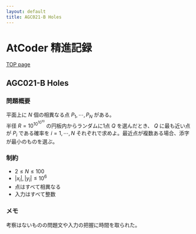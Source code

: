 ```yaml
---
layout: default
title: AGC021-B Holes
---
```


# **AtCoder 精進記録**
[TOP page](../)
## AGC021-B Holes
### 問題概要
平面上に $N$ 個の相異なる点 $P_1, \cdots, P_N$ がある。  
半径 $R=10^{10^{10^{10}}}$ の円板内からランダムに1点 $Q$ を選んだとき、 $Q$ に最も近い点が $P_i$ である確率を $i = 1, \cdots, N$ それぞれで求めよ。最近点が複数ある場合、添字が最小のものを選ぶ。  

### 制約
- $2 \le N \le 100$
- $|x_i|, |y_i| \le 10^6$
- 点はすべて相異なる
- 入力はすべて整数

### メモ
考察はないものの問題文や入力の把握に時間を取られた。

